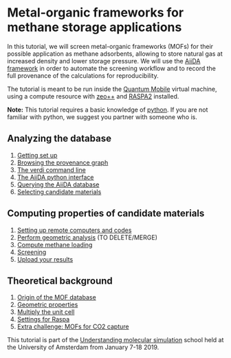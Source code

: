 # Metal-organic frameworks for methane storage applications

In this tutorial, we will screen metal-organic frameworks (MOFs) for their possible application
as methane adsorbents, allowing to store natural gas at increased density and lower storage pressure.
We will use the [AiiDA framework](www.aiida.net) in order to automate the screening workflow
and to record the full provenance of the calculations for reproducibility.

The tutorial is meant to be run inside the [Quantum Mobile](https://www.materialscloud.org/work/quantum-mobile) virtual machine,
using a compute resource with [zeo++](http://www.zeoplusplus.org/) and [RASPA2](https://github.com/numat/RASPA2) installed.

**Note:** This tutorial requires a basic knowledge of
[python](https://docs.python.org/2.7/tutorial/index.html). If you are not
familiar with python, we suggest you partner with someone who is.

## Analyzing the database

 1. [Getting set up](./tutorial/setup.md)
 1. [Browsing the provenance graph](./tutorial/provenance-graph)
 1. [The verdi command line](./tutorial/verdi-commands)
 1. [The AiiDA python interface](./tutorial/python-interface)
 1. [Querying the AiiDA database](./tutorial/queries)
 1. [Selecting candidate materials](./tutorial/candidate-selection)

## Computing properties of candidate materials

 1. [Setting up remote computers and codes](./screening/calculations)
 1. [Perform geometric analysis](./screening/geometry) (TO DELETE/MERGE)
 1. [Compute methane loading](./screening/methane-loading)
 1. [Screening](./screening/screening)
 1. [Upload your results](./screening/export)

## Theoretical background

  1. [Origin of the MOF database](./theoretical/502-mofs)
  1. [Geometric properties](./theoretical/geometric-properties)
  1. [Multiply the unit cell](./theoretical/multiply-uc)
  1. [Settings for Raspa](./theoretical/settings-raspa)
  1. [Extra challenge: MOFs for CO2 capture](./theoretical/charged-adsorbates)


This tutorial is part of the
[Understanding molecular simulation](http://www.acmm.nl/molsim/molsim2019/)
school held at the University of Amsterdam from January 7-18 2019.

